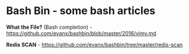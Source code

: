 
# Bash Bin - some bash articles

<b>What the File?</b> (Bash completion) - https://github.com/evanx/bashbin/blob/master/2016/vimy.md

<b>Redis SCAN</b> - https://github.com/evanx/bashbin/tree/master/redis-scan
